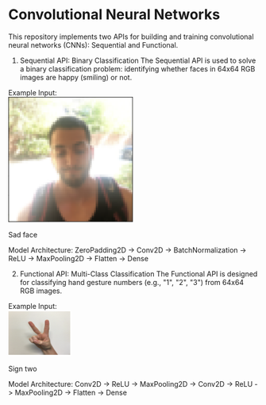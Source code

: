 <h1> Convolutional Neural Networks </h1>

This repository implements two APIs for building and training convolutional neural networks (CNNs): Sequential and Functional.

1. Sequential API: Binary Classification
The Sequential API is used to solve a binary classification problem: identifying whether faces in 64x64 RGB images are happy (smiling) or not.

Example Input:<br/>
<img src="images/sad_face.png" style="width: 50%; height: 50%" />
<figcaption>Sad face</figcaption>

Model Architecture: ZeroPadding2D -> Conv2D -> BatchNormalization -> ReLU -> MaxPooling2D -> Flatten -> Dense

2. Functional API: Multi-Class Classification
The Functional API is designed for classifying hand gesture numbers (e.g., "1", "2", "3") from 64x64 RGB images.

Example Input:<br/>
<img src="images/two_sign.png" />
<figcaption>Sign two</figcaption>

Model Architecture: Conv2D -> ReLU -> MaxPooling2D -> Conv2D -> ReLU -> MaxPooling2D -> Flatten -> Dense
